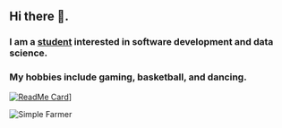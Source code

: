 ## Hi there 👋. 
### I am a [student](https://ethanma.netlify.app/) interested in software development and data science. 
### My hobbies include gaming, basketball, and dancing.

[![ReadMe Card](https://github-readme-stats.vercel.app/api/pin/?username=em682&repo=SaberBeat)](https://github.com/em682/SaberBeat)]

<img align="left" alt="Simple Farmer" src="https://i.kym-cdn.com/entries/icons/original/000/028/021/work.jpg" />
